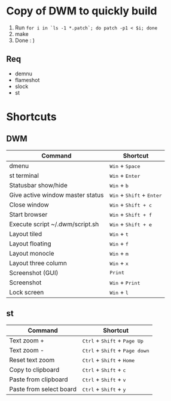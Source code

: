 # Copy of DWM to quickly build

1. Run ```for i in `ls -1 *.patch`; do patch -p1 < $i; done```
2. make
3. Done : )

## Req

* demnu
* flameshot
* slock
* st

# Shortcuts
## DWM

| Command | Shortcut |
|---------|----------|
| dmenu | <kbd>Win</kbd> + <kbd>Space</kbd> |
| st terminal | <kbd>Win</kbd> + <kbd>Enter</kbd> | 
| Statusbar show/hide | <kbd>Win</kbd> + <kbd>b</kbd> |
| Give active window master status | <kbd>Win</kbd> + <kbd>Shift</kbd> + <kbd>Enter</kbd> |
| Close window |  <kbd>Win</kbd> + <kbd>Shift</kdb> + <kbd>c</kbd> |
| Start browser | <kbd>Win</kbd> + <kbd>Shift</kdb> + <kbd>f</kbd> |
| Execute script ~/.dwm/script.sh | <kbd>Win</kbd> + <kbd>Shift</kdb> + <kbd>e</kbd> |
| Layout tiled | <kbd>Win</kbd> + <kbd>t</kbd> |
| Layout floating | <kbd>Win</kbd> + <kbd>f</kbd> |
| Layout monocle |  <kbd>Win</kbd> + <kbd>m</kbd> |
| Layout three column | <kbd>Win</kbd> + <kbd>x</kbd> |
| Screenshot (GUI) | <kbd>Print</kbd> |
| Screenshot | <kbd>Win</kbd> + <kbd>Print</kbd> |
| Lock screen | <kbd>Win</kbd> + <kbd>l</kbd> |

## st 

| Command | Shortcut |
|---------|----------|
| Text zoom +  | <kbd>Ctrl</kbd> + <kbd>Shift</kbd> + <kbd>Page Up</kbd> |
| Text zoom - | <kbd>Ctrl</kbd> + <kbd>Shift</kbd> + <kbd>Page down</kbd> |
| Reset text zoom | <kbd>Ctrl</kbd> + <kbd>Shift</kbd> + <kbd>Home</kbd> |
| Copy to clipboard | <kbd>Ctrl</kbd> + <kbd>Shift</kbd> + <kbd>c</kbd> |
| Paste from clipboard | <kbd>Ctrl</kbd> + <kbd>Shift</kbd> + <kbd>v</kbd> |
| Paste from select board | <kbd>Ctrl</kbd> + <kbd>Shift</kbd> + <kbd>y</kbd> |
